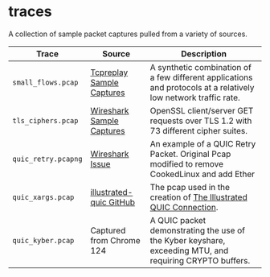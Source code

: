 # traces

A collection of sample packet captures pulled from a variety of sources. 

| Trace              | Source                                                                                                      | Description                                                                                                     |
|--------------------|-------------------------------------------------------------------------------------------------------------|-----------------------------------------------------------------------------------------------------------------|
| `small_flows.pcap` | [Tcpreplay Sample Captures](https://tcpreplay.appneta.com/wiki/captures.html)                               | A synthetic combination of a few different applications and protocols at a relatively low network traffic rate. |
| `tls_ciphers.pcap` | [Wireshark Sample Captures](https://wiki.wireshark.org/SampleCaptures)                                      | OpenSSL client/server GET requests over TLS 1.2 with 73 different cipher suites.                                |
| `quic_retry.pcapng`| [Wireshark Issue](https://gitlab.com/wireshark/wireshark/-/issues/18757)                                    | An example of a QUIC Retry Packet. Original Pcap modified to remove CookedLinux and add Ether                   |
| `quic_xargs.pcap`  | [illustrated-quic GitHub](https://github.com/syncsynchalt/illustrated-quic/blob/main/captures/capture.pcap) | The pcap used in the creation of [The Illustrated QUIC Connection](https://quic.xargs.org).                     |
| `quic_kyber.pcap`  | Captured from Chrome 124                                                                                    | A QUIC packet demonstrating the use of the Kyber keyshare, exceeding MTU, and requiring CRYPTO buffers.         |